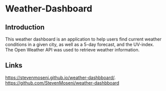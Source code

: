 # Weather-Dashboard

## Introduction

This weather dashboard is an application to help users find current weather conditions in a given city, as well as a 5-day forecast, and the UV-index. The Open Weather API was used to retrieve weather information.

## Links

https://stevenmoseni.github.io/weather-dashbboard/.
https://github.com/StevenMoseni/weather-dashbboard





